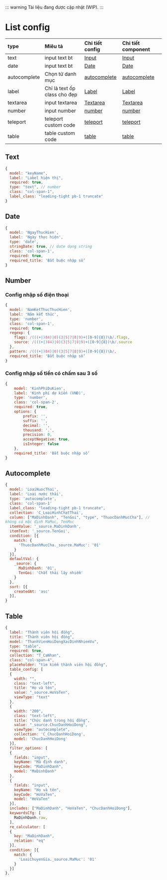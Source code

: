 ::: warning
Tài liệu đang được cập nhật (WIP).
:::
# List config

| type         | Miêu tả                      | Chi tiết config               | Chi tiết component                   |
| :----------- | :--------------------------- | :---------------------------- | :----------------------------------- |
| text         | input text bt                | [Input](#text)                | [Input](../form/text)                |
| date         | input text bt                | [Date](#date)                 | [Date](../form/date)                 |
| autocomplete | Chọn từ danh mục             | [autocomplete](#autocomplete) | [autocomplete](../form/autocomplete) |
| label        | Chỉ là text ốp class cho đẹp | [Label](#label)               | [Label](../form/label)               |
| textarea     | input textarea               | [Textarea](#textarea)         | [Textarea](../form/textarea)         |
| number       | input number                 | [number](#number)             | [number](../form/number)             |
| teleport     | teleport custom code         | [teleport](#teleport)         | [teleport](../form/teleport)         |
| table        | table custom code            | [table](#table)               | [table](../form/table)               |

## Text
```js
{
  model: "keyName",
  label: "Label hiện thị",
  required: true,
  type: "text", // number
  class: "col-span-1",
  label_class: "leading-tight pb-1 truncate"
}
```

## Date
```js
{
  model: 'NgayThucHien',
  label: 'Ngày thực hiện',
  type: 'date',
  stringDate: true, // date dạng string
  class: 'col-span-1',
  required: true,
  required_title: 'Bắt buộc nhập số'
}
```

## Number

### Config nhập số điện thoại
```js
{
  model: 'NamKetThucThucHien',
  label: 'Năm kết thúc',
  type: 'number',
  class: 'col-span-1',
  required: true,
  regexp: {
    flags: /(((+|)84)|0)(3|5|7|8|9)+([0-9]{8})\b/.flags,
    source: /(((+|)84)|0)(3|5|7|8|9)+([0-9]{8})\b/.source
  },
  pattern: /(((+|)84)|0)(3|5|7|8|9)+([0-9]{8})\b/,
  required_title: 'Bắt buộc nhập số'
}
```
### Config nhập số tiền có chấm sau 3 số
```js
{
    model: 'KinhPhiDuKien',
    label: 'Kinh phí dự kiến (VNĐ)',
    type: 'number',
    class: 'col-span-2',
    required: true,
    options: {
        prefix: '',
        suffix: '',
        decimal: '',
        thousand: '.',
        precision: 0,
        acceptNegative: true,
        isInteger: false
    },
    required_title: 'Bắt buộc nhập số'
}
```
## Autocomplete
```js
{
  model: 'LoaiNuocThai',
  label: 'Loại nước thải',
  type: 'autocomplete',
  class: 'col-span-1'
  label_class: "leading-tight pb-1 truncate",
  collection: 'C_LoaiHinhChatThai',
  column: ["MaDinhDanh", "TenGoi", "type", "ThuocDanhMucCha"], // không có mặc định MaMuc, TenMuc
  itemValue: '_source.MaDinhDanh',
  itemText: '_source.TenGoi',
  condition: [{
    match: {
      'ThuocDanhMucCha._source.MaMuc': '01'
    }
  }],
  defaultVal: {
    _source: {
      MaDinhDanh: '01',
      TenGoi: 'Chất thải lây nhiễm'
    }
  },
  sort: [{
    createdAt: 'asc'
  }],
}
```

## Table
```js
{
  label: "Thành viên hội đồng",
  title: "Thành viên hội đồng",
  model: "ThanhVienHoiDongXacDinhNhiemVu",
  type: "table",
  required: true,
  collection: "T_CaNhan",
  class: "col-span-4",
  placeholder: "tìm kiếm thành viên hội đồng",
  table_config: [
  {
    width: "",
    class: "text-left",
    title: "Họ và tên",
    value: "_source.HoVaTen",
    viewType: "text"
  },
  {
    width: "200",
    class: "text-left",
    title: "Chức danh trong hội đồng",
    value: "_source.ChucDanhHoiDong",
    viewType: "autocomplete",
    collection: 'C_ChucDanhHoiDong',
    model: 'ChucDanhHoiDong'
  }],
  filter_options: [
  {
    fields: "input",
    keyName: "Mã định danh",
    keyCode: "MaDinhDanh",
    model: "MaDinhDanh"
  },
  {
    fields: "input",
    keyName: "Họ và tên",
    keyCode: "HoVaTen",
    model: "HoVaTen"
  }],
  includes: ["MaDinhDanh", "HoVaTen", "ChucDanhHoiDong"],
  keywordsCfg: [
    MaDinhDanh.raw,
  ],
  re_calculator: [
  {
    key: "MaDinhDanh",
    relation: "eq"
  }],
  condition: [{
    match: {
      'LoaiChuyenGia._source.MaMuc': '01'
    }
  }]
},
```


<style>
  code  {
    white-space: pre-wrap !important;
  }
</style>